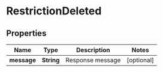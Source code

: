 

# RestrictionDeleted


## Properties

| Name | Type | Description | Notes |
|------------ | ------------- | ------------- | -------------|
|**message** | **String** | Response message |  [optional] |



